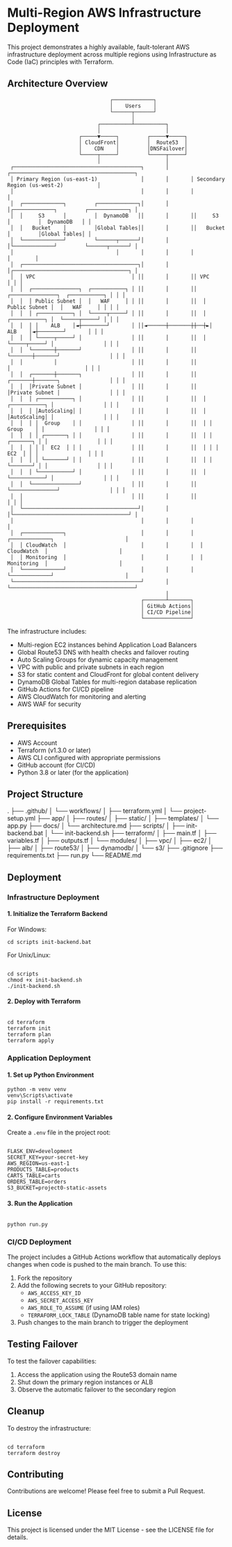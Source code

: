 # Multi-Region AWS Infrastructure Deployment

This project demonstrates a highly available, fault-tolerant AWS infrastructure deployment across multiple regions using Infrastructure as Code (IaC) principles with Terraform.

## Architecture Overview


                                     ┌─────────────┐
                                     │    Users    │
                                     └──────┬──────┘
                                            │
                                 ┌──────────┴──────────┐
                                 │                     │
                           ┌─────▼─────┐         ┌─────▼─────┐
                           │ CloudFront│         │  Route53  │
                           │    CDN    │         │DNSFailover│
                           └─────┬─────┘         └─────┬─────┘
                                 │                     │
     ┌─────────────────────────────────────────┐       │       ┌────────────────────────────────────────┐
     │ Primary Region (us-east-1)              │       │       │ Secondary Region (us-west-2)           │
     │                                         │       │       │                                        │
     │  ┌─────────────┐         ┌─────────────┐│       │       │┌─────────────┐         ┌─────────────┐ │
     │  │     S3      │         │  DynamoDB   ││       │       ││     S3      │         │  DynamoDB   │ │
     │  │   Bucket    │         │Global Tables││       │       ││   Bucket    │         │Global Tables│ │
     │  └─────────────┘         └──────┬──────┘│       │       │└─────────────┘         └──────┬──────┘ │
     │                                 │       │       │       │                               │        │
     │  ┌─────────────────────────────────────┐│       │       │┌─────────────────────────────────────┐ │
     │  │ VPC                               │ ││       │       ││ VPC                               │ │ │
     │  │  ┌───────────────┐  ┌───────────┐ │ ││       │       ││  ┌───────────────┐  ┌───────────┐ │ │ │
     │  │  │ Public Subnet │  │   WAF     │ │ ││       │       ││  │ Public Subnet │  │   WAF     │ │ │ │
     │  │  │ ┌───────────┐ │  └─────┬─────┘ │ ││       │       ││  │ ┌───────────┐ │  └─────┬─────┘ │ │ │
     │  │  │ │    ALB    │◄┼────────┘       │ ││◄──────┼───────┼┼──┼►│    ALB    │◄┼────────┘       │ │ │
     │  │  │ └─────┬─────┘ │                │ ││       │       ││  │ └─────┬─────┘ │                │ │ │
     │  │  └───────┼───────┘                │ ││       │       ││  └───────┼───────┘                │ │ │
     │  │          │                        │ ││       │       ││          │                        │ │ │
     │  │  ┌───────┼───────┐                │ ││       │       ││  ┌───────┼───────┐                │ │ │
     │  │  │Private Subnet │                │ ││       │       ││  │Private Subnet │                │ │ │
     │  │  │ ┌───────────┐ │                │ ││       │       ││  │ ┌───────────┐ │                │ │ │
     │  │  │ │AutoScaling│ │                │ ││       │       ││  │ │AutoScaling│ │                │ │ │
     │  │  │ │  Group    │ │                │ ││       │       ││  │ │  Group    │ │                │ │ │
     │  │  │ │ ┌───────┐ │ │                │ ││       │       ││  │ │ ┌───────┐ │ │                │ │ │
     │  │  │ │ │  EC2  │ │ │                │ ││       │       ││  │ │ │  EC2  │ │ │                │ │ │
     │  │  │ │ └───────┘ │ │                │ ││       │       ││  │ │ └───────┘ │ │                │ │ │
     │  │  │ └───────────┘ │                │ ││       │       ││  │ └───────────┘ │                │ │ │
     │  │  └───────────────┘                │ ││       │       ││  └───────────────┘                │ │ │
     │  │                                   │ ││       │       ││                                   │ │ │
     │  └─────────────────────────────────────┘│       │       │└─────────────────────────────────────┘ │
     │                                         │       │       │                                        │
     │  ┌─────────────┐                        │       │       │  ┌─────────────┐                       │
     │  │ CloudWatch  │                        │       │       │  │ CloudWatch  │                       │
     │  │ Monitoring  │                        │       │       │  │ Monitoring  │                       │
     │  └─────────────┘                        │       │       │  └─────────────┘                       │
     └─────────────────────────────────────────┘       │       └────────────────────────────────────────┘
                                                       │
                                               ┌───────┴───────┐
                                               │ GitHub Actions│
                                               │ CI/CD Pipeline│
                                               └───────────────┘



The infrastructure includes:

- Multi-region EC2 instances behind Application Load Balancers
- Global Route53 DNS with health checks and failover routing
- Auto Scaling Groups for dynamic capacity management
- VPC with public and private subnets in each region
- S3 for static content and CloudFront for global content delivery
- DynamoDB Global Tables for multi-region database replication
- GitHub Actions for CI/CD pipeline
- AWS CloudWatch for monitoring and alerting
- AWS WAF for security

## Prerequisites

- AWS Account
- Terraform (v1.3.0 or later)
- AWS CLI configured with appropriate permissions
- GitHub account (for CI/CD)
- Python 3.8 or later (for the application)

## Project Structure
.
├── .github/
│   └── workflows/
│       ├── terraform.yml
│       └── project-setup.yml
├── app/
│   ├── routes/
│   ├── static/
│   ├── templates/
│   └── app.py
├── docs/
│   └── architecture.md
├── scripts/
│   ├── init-backend.bat
│   └── init-backend.sh
├── terraform/
│   ├── main.tf
│   ├── variables.tf
│   ├── outputs.tf
│   └── modules/
│       ├── vpc/
│       ├── ec2/
│       ├── alb/
│       ├── route53/
│       ├── dynamodb/
│       └── s3/
├── .gitignore
├── requirements.txt
├── run.py
└── README.md


## Deployment

### Infrastructure Deployment

#### 1. Initialize the Terraform Backend

For Windows:
```
cd scripts init-backend.bat
```
For Unix/Linux:
 ```

cd scripts
chmod +x init-backend.sh
./init-backend.sh

```

#### 2. Deploy with Terraform

 ```

cd terraform
terraform init
terraform plan
terraform apply

```

### Application Deployment

#### 1. Set up Python Environment

```
python -m venv venv
venv\Scripts\activate
pip install -r requirements.txt

```

#### 2. Configure Environment Variables

Create a `.env` file in the project root:

```

FLASK_ENV=development
SECRET_KEY=your-secret-key
AWS_REGION=us-east-1
PRODUCTS_TABLE=products
CARTS_TABLE=carts
ORDERS_TABLE=orders
S3_BUCKET=project0-static-assets

```

#### 3. Run the Application

 ```

python run.py

```

### CI/CD Deployment

The project includes a GitHub Actions workflow that automatically deploys changes when code is pushed to the main branch. To use this:

1. Fork the repository
2. Add the following secrets to your GitHub repository:
   - `AWS_ACCESS_KEY_ID`
   - `AWS_SECRET_ACCESS_KEY`
   - `AWS_ROLE_TO_ASSUME` (if using IAM roles)
   - `TERRAFORM_LOCK_TABLE` (DynamoDB table name for state locking)
3. Push changes to the main branch to trigger the deployment

## Testing Failover

To test the failover capabilities:

1. Access the application using the Route53 domain name
2. Shut down the primary region instances or ALB
3. Observe the automatic failover to the secondary region

## Cleanup

To destroy the infrastructure:


```

cd terraform
terraform destroy

```

## Contributing

Contributions are welcome! Please feel free to submit a Pull Request.

## License

This project is licensed under the MIT License - see the LICENSE file for details.
 